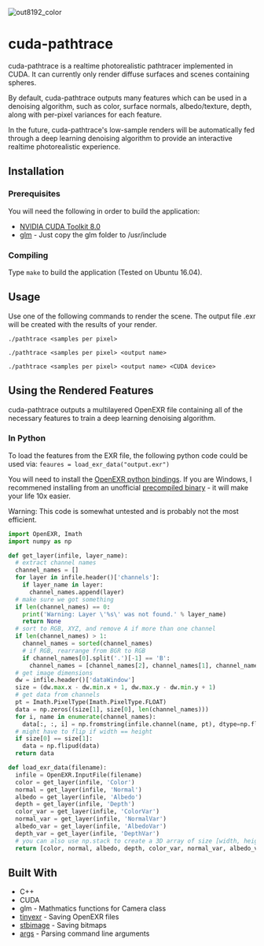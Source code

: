 ![out8192_color](https://user-images.githubusercontent.com/12981474/32717689-6e905072-c80f-11e7-9e9b-bf5d44ae011f.png)
# cuda-pathtrace

cuda-pathtrace is a realtime photorealistic pathtracer implemented in CUDA. It can currently only render diffuse surfaces and scenes containing spheres.

By default, cuda-pathtrace outputs many features which can be used in a denoising algorithm, such as color, surface normals, albedo/texture, depth, along with per-pixel variances for each feature.

In the future, cuda-pathtrace's low-sample renders will be automatically fed through a deep learning denoising algorithm to provide an interactive realtime photorealistic experience.

## Installation

### Prerequisites

You will need the following in order to build the application:

* [NVIDIA CUDA Toolkit 8.0](https://developer.nvidia.com/cuda-downloads)
* [glm](https://glm.g-truc.net/0.9.8/index.html) - Just copy the glm folder to /usr/include

### Compiling

Type `make` to build the application (Tested on Ubuntu 16.04).

## Usage

Use one of the following commands to render the scene. The output file <outpt name>.exr will be created with the results of your render.

`./pathtrace <samples per pixel>`

`./pathtrace <samples per pixel> <output name>`

`./pathtrace <samples per pixel> <output name> <CUDA device>`

## Using the Rendered Features

cuda-pathtrace outputs a multilayered OpenEXR file containing all of the necessary features to train a deep learning denoising algorithm.

### In Python

To load the features from the EXR file, the following python code could be used via:
`feaures = load_exr_data("output.exr")`

You will need to install the [OpenEXR python bindings](http://www.excamera.com/sphinx/articles-openexr.html). If you are Windows, I recommened installing from an unofficial [precompiled binary](https://www.lfd.uci.edu/~gohlke/pythonlibs/#openexr) - it will make your life 10x easier.

Warning: This code is somewhat untested and is probably not the most efficient.

```python
import OpenEXR, Imath
import numpy as np

def get_layer(infile, layer_name):
  # extract channel names
  channel_names = []
  for layer in infile.header()['channels']:
    if layer_name in layer:
      channel_names.append(layer)
  # make sure we got something
  if len(channel_names) == 0:
    print('Warning: Layer \'%s\' was not found.' % layer_name)
    return None
  # sort to RGB, XYZ, and remove A if more than one channel
  if len(channel_names) > 1:
    channel_names = sorted(channel_names)
    # if RGB, rearrange from BGR to RGB
    if channel_names[0].split('.')[-1] == 'B':
      channel_names = [channel_names[2], channel_names[1], channel_names[0]]
  # get image dimensions
  dw = infile.header()['dataWindow']
  size = (dw.max.x - dw.min.x + 1, dw.max.y - dw.min.y + 1)
  # get data from channels
  pt = Imath.PixelType(Imath.PixelType.FLOAT)
  data = np.zeros((size[1], size[0], len(channel_names)))
  for i, name in enumerate(channel_names):
    data[:, :, i] = np.fromstring(infile.channel(name, pt), dtype=np.float32).reshape(size[1], size[0])
  # might have to flip if width == height
  if size[0] == size[1]:
    data = np.flipud(data)
  return data

def load_exr_data(filename):
  infile = OpenEXR.InputFile(filename)
  color = get_layer(infile, 'Color')
  normal = get_layer(infile, 'Normal')
  albedo = get_layer(infile, 'Albedo')
  depth = get_layer(infile, 'Depth')
  color_var = get_layer(infile, 'ColorVar')
  normal_var = get_layer(infile, 'NormalVar')
  albedo_var = get_layer(infile, 'AlbedoVar')
  depth_var = get_layer(infile, 'DepthVar')
  # you can also use np.stack to create a 3D array of size [width, height, 14]
  return [color, normal, albedo, depth, color_var, normal_var, albedo_var, depth_var]
```

## Built With
* C++
* CUDA
* glm - Mathmatics functions for Camera class
* [tinyexr](https://github.com/syoyo/tinyexr) - Saving OpenEXR files
* [stbimage](https://github.com/nothings/stb) - Saving bitmaps
* [args](https://github.com/Taywee/args) - Parsing command line arguments
